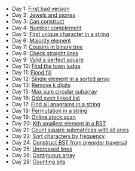 - Day 1: [First bad version](https://github.com/dgharsallah/leetcode-solutions/blob/master/May%20LeetCoding%20Challenge/Day%201%20-%20First%20bad%20version.py)
- Day 2: [Jewels and stones](https://github.com/dgharsallah/leetcode-solutions/blob/master/May%20LeetCoding%20Challenge/Day%202%20-%20Jewels%20and%20stones.py)
- Day 3: [Can construct](https://github.com/dgharsallah/leetcode-solutions/blob/master/May%20LeetCoding%20Challenge/Day%203%20-%20Can%20construct.py)
- Day 4: [Number complement](https://github.com/dgharsallah/leetcode-solutions/blob/master/May%20LeetCoding%20Challenge/Day%204%20-%20Number%20complement.py)
- Day 5: [First unique character in a string](https://github.com/dgharsallah/leetcode-solutions/blob/master/May%20LeetCoding%20Challenge/Day%205%20-%20First%20unique%20character%20in%20a%20string.py)
- Day 6: [Majority element](https://github.com/dgharsallah/leetcode-solutions/blob/master/May%20LeetCoding%20Challenge/Day%206%20-%20Majority%20element.py)
- Day 7: [Cousins in binary tree](https://github.com/dgharsallah/leetcode-solutions/blob/master/May%20LeetCoding%20Challenge/Day%207%20-%20Cousins%20in%20binary%20tree.py)
- Day 8: [Check straight lines](https://github.com/dgharsallah/leetcode-solutions/blob/master/May%20LeetCoding%20Challenge/Day%208%20-%20Check%20straight%20lines.py)
- Day 9: [Valid a perfect square](https://github.com/dgharsallah/leetcode-solutions/blob/master/May%20LeetCoding%20Challenge/Day%209%20-%20Valid%20a%20perfect%20square.py)
- Day 10: [Find the town judge](https://github.com/dgharsallah/leetcode-solutions/blob/master/May%20LeetCoding%20Challenge/Day%2010%20-%20Find%20the%20town%20judge.py)
- Day 11: [Flood fill](https://github.com/dgharsallah/leetcode-solutions/blob/master/May%20LeetCoding%20Challenge/Day%2011%20-%20Flood%20fill.py)
- Day 12: [Single element in a sorted array](https://github.com/dgharsallah/leetcode-solutions/blob/master/May%20LeetCoding%20Challenge/Day%2012%20-%20Single%20element%20in%20a%20sorted%20array.py)
- Day 13: [Remove k digits](https://github.com/dgharsallah/leetcode-solutions/blob/master/May%20LeetCoding%20Challenge/Day%2013%20-%20Remove%20k%20digits.py)
- Day 15: [Max sum circular subarray](https://github.com/dgharsallah/leetcode-solutions/blob/master/May%20LeetCoding%20Challenge/Day%2015%20-%20Max%20sum%20circular%20subarray.py)
- Day 16: [Odd even linked list](https://github.com/dgharsallah/leetcode-solutions/blob/master/May%20LeetCoding%20Challenge/Day%2016%20-%20Odd%20even%20linked%20list.py)
- Day 17: [Find all anagrams in a string](https://github.com/dgharsallah/leetcode-solutions/blob/master/May%20LeetCoding%20Challenge/Day%2017%20-%20Find%20all%20anagrams%20in%20a%20string.py)
- Day 18: [Permutation in a string](https://github.com/dgharsallah/leetcode-solutions/blob/master/May%20LeetCoding%20Challenge/Day%2018%20-%20Permutation%20in%20string.py)
- Day 19: [Online stock span](https://github.com/dgharsallah/leetcode-solutions/blob/master/May%20LeetCoding%20Challenge/Day%2019%20-%20Online%20stock%20span.py)
- Day 20: [Kth smallest element in a BST](https://github.com/dgharsallah/leetcode-solutions/blob/master/May%20LeetCoding%20Challenge/Day%2020%20-%20Kth%20smallest%20element%20in%20a%20BST.py)
- Day 21: [Count square submatrices with all ones](https://github.com/dgharsallah/leetcode-solutions/blob/master/May%20LeetCoding%20Challenge/Day%2021%20-%20Count%20square%20submatrices%20with%20all%20ones.py)
- Day 22: [Sort characters by frequency](https://github.com/dgharsallah/leetcode-solutions/blob/master/May%20LeetCoding%20Challenge/Day%2022%20-%20Sort%20characters%20by%20frequency.py)
- Day 24: [Construct BST from preorder traversal](https://github.com/dgharsallah/leetcode-solutions/blob/master/May%20LeetCoding%20Challenge/Day%2024%20-%20Construct%20BST%20from%20preorder%20traversal.py)
- Day 25: [Uncrossed lines](https://github.com/dgharsallah/leetcode-solutions/blob/master/May%20LeetCoding%20Challenge/Day%2025%20-%20Uncrossed%20lines.py)
- Day 26: [Contiguous array](https://github.com/dgharsallah/leetcode-solutions/blob/master/May%20LeetCoding%20Challenge/Day%2026%20-%20Contiguous%20array.py)
- Day 28: [Counting bits](https://github.com/dgharsallah/leetcode-solutions/blob/master/May%20LeetCoding%20Challenge/Day%2028%20-%20Counting%20bits.py)
